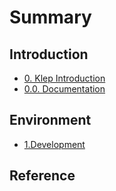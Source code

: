 # Summary

## Introduction

* [0. Klep Introduction](README.md)
* [0.0. Documentation](00-documentation.md)

## Environment

* [1.Development](environment/1development.md)

## Reference

